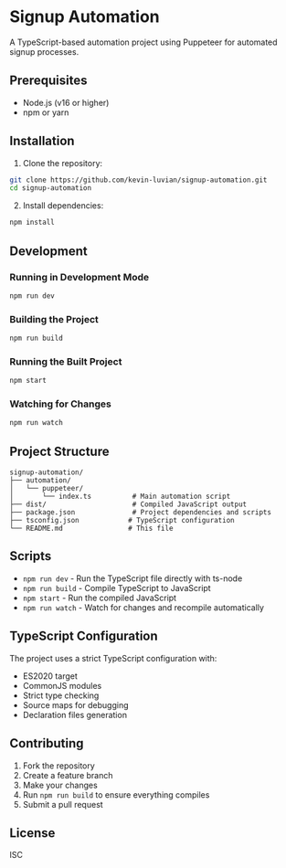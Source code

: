 # Signup Automation

A TypeScript-based automation project using Puppeteer for automated signup processes.

## Prerequisites

- Node.js (v16 or higher)
- npm or yarn

## Installation

1. Clone the repository:
```bash
git clone https://github.com/kevin-luvian/signup-automation.git
cd signup-automation
```

2. Install dependencies:
```bash
npm install
```

## Development

### Running in Development Mode
```bash
npm run dev
```

### Building the Project
```bash
npm run build
```

### Running the Built Project
```bash
npm start
```

### Watching for Changes
```bash
npm run watch
```

## Project Structure

```
signup-automation/
├── automation/
│   └── puppeteer/
│       └── index.ts          # Main automation script
├── dist/                     # Compiled JavaScript output
├── package.json              # Project dependencies and scripts
├── tsconfig.json            # TypeScript configuration
└── README.md                # This file
```

## Scripts

- `npm run dev` - Run the TypeScript file directly with ts-node
- `npm run build` - Compile TypeScript to JavaScript
- `npm start` - Run the compiled JavaScript
- `npm run watch` - Watch for changes and recompile automatically

## TypeScript Configuration

The project uses a strict TypeScript configuration with:
- ES2020 target
- CommonJS modules
- Strict type checking
- Source maps for debugging
- Declaration files generation

## Contributing

1. Fork the repository
2. Create a feature branch
3. Make your changes
4. Run `npm run build` to ensure everything compiles
5. Submit a pull request

## License

ISC